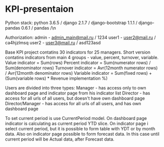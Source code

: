 # KPI-presentaion

Python stack:
python 3.6.5 / django 2.1.7 / django-bootstrap 1.1.1 / django-pandas 0.6.1 / pandas /\n

Authorization:
admin - admin_main@mail.ru / 1234
user1 - user2@mail.ru / ca4hjzlmsq
user2 - user3@mail.ru / asd123asd

Base KPI project contatins 30 indicators for 25 managers.
Short version contatins indicators from main 4 groups - value, percent, turnover, variable.
Value indicator = Sum(rows)
Percent indicator = Sum(numerator rows) / Sum(denominator rows)
Turnover indicator = Avr(12month numerator rows) / Avr(12month denominator rows)
Variable indicator = Sum(fixed rows) + (Sum(variable rows) * Revenue implementation %)

Users are divided into three types:
Manager - has access only to own dashboard page and indicator page from his indicator list
Director - has access for all urls of all users, but doesn't have own dashboard page
Director/Manager - has access for all urls of all users, and has own dashboard page

To set current period is use CurrentPeriod model.
On dashboard page indicator is calculating as current period YTD slice.
On indicator page i select current period, but it is possible to form table with YDT or by month data.
Also on indicator page possible to form forecast data. In this case until current period will be Actual data, after Forecast data.
